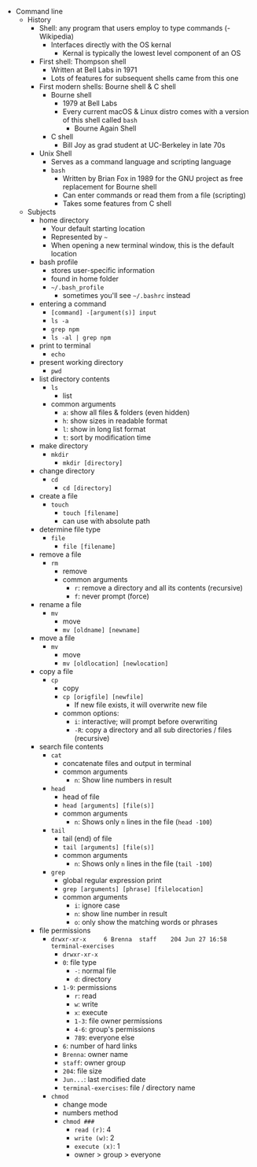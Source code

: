 - Command line
  - History
    - Shell: any program that users employ to type commands (-Wikipedia)
      - Interfaces directly with the OS kernal
        - Kernal is typically the lowest level component of an OS
    - First shell: Thompson shell
      - Written at Bell Labs in 1971
      - Lots of features for subsequent shells came from this one
    - First modern shells: Bourne shell & C shell
      - Bourne shell
        - 1979 at Bell Labs
        - Every current macOS & Linux distro comes with a version of this shell called `bash`
          - Bourne Again Shell
      - C shell
        - Bill Joy as grad student at UC-Berkeley in late 70s
    - Unix Shell
      - Serves as a command language and scripting language
      - `bash`
        - Written by Brian Fox in 1989 for the GNU project as free replacement for Bourne shell
        - Can enter commands or read them from a file (scripting)
        - Takes some features from C shell
  - Subjects
    - home directory
      - Your default starting location
      - Represented by `~`
      - When opening a new terminal window, this is the default location
    - bash profile
      - stores user-specific information
      - found in home folder
      - `~/.bash_profile`
        - sometimes you'll see `~/.bashrc` instead
    - entering a command
      - `[command] -[argument(s)] input`
      - `ls -a`
      - `grep npm`
      - `ls -al | grep npm`
    - print to terminal
      - `echo`
    - present working directory
      - `pwd`
    - list directory contents
      - `ls`
        - list
      - common arguments
        - `a`: show all files & folders (even hidden)
        - `h`: show sizes in readable format
        - `l`: show in long list format
        - `t`: sort by modification time
    - make directory
      - `mkdir`
        - `mkdir [directory]`
    - change directory
      - `cd`
        - `cd [directory]`
    - create a file
      - `touch`
        - `touch [filename]`
        - can use with absolute path
    - determine file type
      - `file`
        - `file [filename]`
    - remove a file
      - `rm`
        - remove
        - common arguments
          - `r`: remove a directory and all its contents (recursive)
          - `f`: never prompt (force)
    - rename a file
      - `mv`
        - move
        - `mv [oldname] [newname]`
    - move a file
      - `mv`
        - move
        - `mv [oldlocation] [newlocation]`
    - copy a file
      - `cp`
        - copy
        - `cp [origfile] [newfile]`
          - If new file exists, it will overwrite new file
        - common options:
          - `i`: interactive; will prompt before overwriting
          - `-R`: copy a directory and all sub directories / files (recursive)
    - search file contents
      - `cat`
        - concatenate files and output in terminal
        - common arguments
          - `n`: Show line numbers in result
      - `head`
        - head of file
        - `head [arguments] [file(s)]`
        - common arguments
          - `n`: Shows only `n` lines in the file (`head -100`)
      - `tail`
        - tail (end) of file
        - `tail [arguments] [file(s)]`
        - common arguments
          - `n`: Shows only `n` lines in the file (`tail -100`)
      - `grep`
        - global regular expression print
        - `grep [arguments] [phrase] [filelocation]`
        - common arguments
          - `i`: ignore case
          - `n`: show line number in result
          - `o`: only show the matching words or phrases
    - file permissions
      - `drwxr-xr-x     6 Brenna  staff    204 Jun 27 16:58 terminal-exercises`
        - `drwxr-xr-x`
        - `0`: file type
          - `-`: normal file
          - `d`: directory
        - `1-9`: permissions
          - `r`: read
          - `w`: write
          - `x`: execute
          - `1-3`: file owner permissions
          - `4-6`: group's permissions
          - `789`: everyone else
        - `6`: number of hard links
        - `Brenna`: owner name
        - `staff`: owner group
        - `204`: file size
        - `Jun...`: last modified date
        - `terminal-exercises`: file / directory name
      - `chmod`
        - change mode
        - numbers method
        - `chmod ###`
          - `read (r)`: 4
          - `write (w)`: 2
          - `execute (x)`: 1
          - owner > group > everyone
